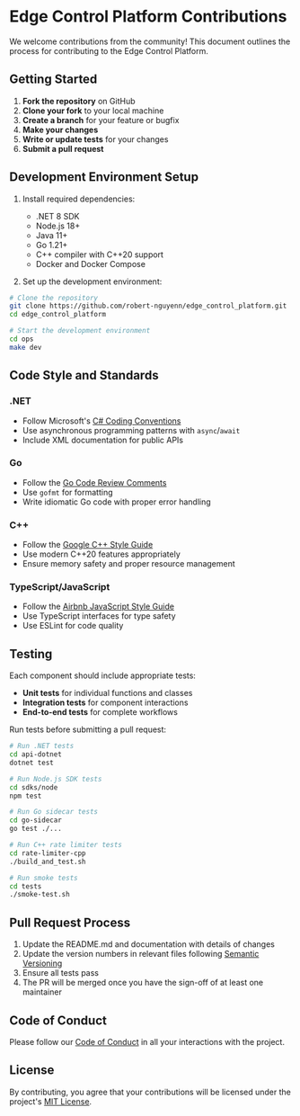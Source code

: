 # Edge Control Platform Contributions

We welcome contributions from the community! This document outlines the process for contributing to the Edge Control Platform.

## Getting Started

1. **Fork the repository** on GitHub
2. **Clone your fork** to your local machine
3. **Create a branch** for your feature or bugfix
4. **Make your changes**
5. **Write or update tests** for your changes
6. **Submit a pull request**

## Development Environment Setup

1. Install required dependencies:
   - .NET 8 SDK
   - Node.js 18+
   - Java 11+
   - Go 1.21+
   - C++ compiler with C++20 support
   - Docker and Docker Compose

2. Set up the development environment:

```bash
# Clone the repository
git clone https://github.com/robert-nguyenn/edge_control_platform.git
cd edge_control_platform

# Start the development environment
cd ops
make dev
```

## Code Style and Standards

### .NET
- Follow Microsoft's [C# Coding Conventions](https://docs.microsoft.com/en-us/dotnet/csharp/fundamentals/coding-style/coding-conventions)
- Use asynchronous programming patterns with `async`/`await`
- Include XML documentation for public APIs

### Go
- Follow the [Go Code Review Comments](https://github.com/golang/go/wiki/CodeReviewComments)
- Use `gofmt` for formatting
- Write idiomatic Go code with proper error handling

### C++
- Follow the [Google C++ Style Guide](https://google.github.io/styleguide/cppguide.html)
- Use modern C++20 features appropriately
- Ensure memory safety and proper resource management

### TypeScript/JavaScript
- Follow the [Airbnb JavaScript Style Guide](https://github.com/airbnb/javascript)
- Use TypeScript interfaces for type safety
- Use ESLint for code quality

## Testing

Each component should include appropriate tests:

- **Unit tests** for individual functions and classes
- **Integration tests** for component interactions
- **End-to-end tests** for complete workflows

Run tests before submitting a pull request:

```bash
# Run .NET tests
cd api-dotnet
dotnet test

# Run Node.js SDK tests
cd sdks/node
npm test

# Run Go sidecar tests
cd go-sidecar
go test ./...

# Run C++ rate limiter tests
cd rate-limiter-cpp
./build_and_test.sh

# Run smoke tests
cd tests
./smoke-test.sh
```

## Pull Request Process

1. Update the README.md and documentation with details of changes
2. Update the version numbers in relevant files following [Semantic Versioning](https://semver.org/)
3. Ensure all tests pass
4. The PR will be merged once you have the sign-off of at least one maintainer

## Code of Conduct

Please follow our [Code of Conduct](CODE_OF_CONDUCT.md) in all your interactions with the project.

## License

By contributing, you agree that your contributions will be licensed under the project's [MIT License](LICENSE).
